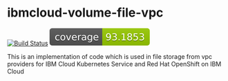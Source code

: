 # ibmcloud-volume-file-vpc

[![Build Status](https://api.travis-ci.com/IBM/ibmcloud-volume-file-vpc.svg?branch=master)](https://travis-ci.com/IBM/ibmcloud-volume-file-vpc)
[![Coverage](https://github.com/IBM/ibmcloud-volume-file-vpc/blob/gh-pages/coverage/master/badge.svg)](https://github.com/IBM/ibmcloud-volume-file-vpc/tree/gh-pages/coverage/master/cover.html)


This is an implementation of code which is used in file storage from vpc providers for IBM Cloud Kubernetes Service and Red Hat OpenShift on IBM Cloud